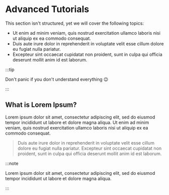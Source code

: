 # Advanced Tutorials

This section isn't structured, yet we will cover the following topics:

- Ut enim ad minim veniam, quis nostrud exercitation ullamco laboris nisi ut aliquip ex ea commodo consequat.
- Duis aute irure dolor in reprehenderit in voluptate velit esse cillum dolore eu fugiat nulla pariatur.
- Excepteur sint occaecat cupidatat non proident, sunt in culpa qui officia deserunt mollit anim id est laborum.

:::tip

Don't panic if you don't understand everything 😉

:::

## What is Lorem Ipsum?

Lorem ipsum dolor sit amet, consectetur adipiscing elit, sed do eiusmod tempor incididunt ut labore et dolore magna aliqua. Ut enim ad minim veniam, quis nostrud exercitation ullamco laboris nisi ut aliquip ex ea commodo consequat.

> Duis aute irure dolor in reprehenderit in voluptate velit esse cillum dolore eu fugiat nulla pariatur. Excepteur sint occaecat cupidatat non proident, sunt in culpa qui officia deserunt mollit anim id est laborum.

:::note

Lorem ipsum dolor sit amet, consectetur adipiscing elit, sed do eiusmod tempor incididunt ut labore et dolore magna aliqua.

:::

<!-- <del>Hello</del>
<br/>
<ins>Hi</ins> -->
